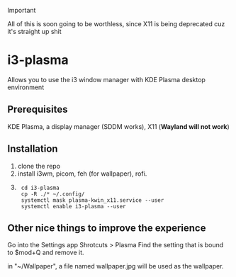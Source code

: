 > [!IMPORTANT]
> All of this is soon going to be worthless, since X11 is being deprecated cuz it's straight up shit

# i3-plasma
Allows you to use the i3 window manager with KDE Plasma desktop environment

## Prerequisites
KDE Plasma, a display manager (SDDM works), X11 (__Wayland will not work__)

## Installation
1. clone the repo
2. install i3wm, picom, feh (for wallpaper), rofi. 
3. 
		cd i3-plasma
		cp -R ./* ~/.config/
		systemctl mask plasma-kwin_x11.service --user
		systemctl enable i3-plasma --user

## Other nice things to improve the experience
Go into the Settings app
Shrotcuts > Plasma
Find the setting that is bound to $mod+Q and remove it. 

in "~/Wallpaper", a file named wallpaper.jpg will be used as the wallpaper. 
   
